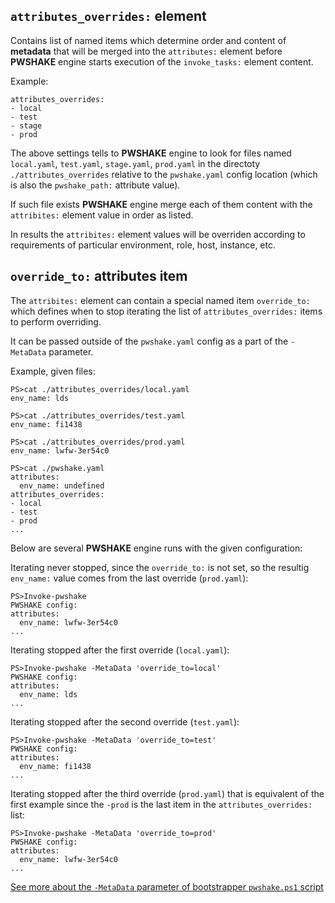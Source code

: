 ## `attributes_overrides:` **element**

Contains list of named items which determine order and content of **metadata** that will be merged into the `attributes:` element before **PWSHAKE** engine starts execution of the `invoke_tasks:` element content.

Example:
```
attributes_overrides:
- local
- test
- stage
- prod
```
The above settings tells to **PWSHAKE** engine to look for files named `local.yaml`,  `test.yaml`,  `stage.yaml`,  `prod.yaml` in the directoty `./attributes_overrides` relative to the `pwshake.yaml` config location (which is also the `pwshake_path:` attribute value).

If such file exists **PWSHAKE** engine merge each of them content with the `attribites:` element value in order as listed.

In results the `attribites:` element values will be overriden according to requirements of particular environment, role, host, instance, etc.

## `override_to:` **attributes item**
The `attribites:` element can contain a special named item `override_to:` which defines when to stop iterating the list of `attributes_overrides:` items to perform overriding.

It can be passed outside of the `pwshake.yaml` config as a part of the `-MetaData` parameter.

Example, given files:
```
PS>cat ./attributes_overrides/local.yaml
env_name: lds
```
```
PS>cat ./attributes_overrides/test.yaml
env_name: fi1438
```
```
PS>cat ./attributes_overrides/prod.yaml
env_name: lwfw-3er54c0
```
```
PS>cat ./pwshake.yaml
attributes:
  env_name: undefined
attributes_overrides:
- local
- test
- prod
...
```

Below are several **PWSHAKE** engine runs with the given configuration:

Iterating never stopped, since the `override_to:` is not set, so the resultig `env_name:` value comes from the last override (`prod.yaml`):
```
PS>Invoke-pwshake
PWSHAKE config:
attributes:
  env_name: lwfw-3er54c0
...
```
Iterating stopped after the first override (`local.yaml`):
```
PS>Invoke-pwshake -MetaData 'override_to=local'
PWSHAKE config:
attributes:
  env_name: lds
...
```
Iterating stopped after the second override (`test.yaml`):
```
PS>Invoke-pwshake -MetaData 'override_to=test'
PWSHAKE config:
attributes:
  env_name: fi1438
...
```
Iterating stopped after the third override (`prod.yaml`) that is equivalent of the first example since the `-prod` is the last item in the `attributes_overrides:` list:
```
PS>Invoke-pwshake -MetaData 'override_to=prod'
PWSHAKE config:
attributes:
  env_name: lwfw-3er54c0
...
```

[See more about the `-MetaData` parameter of  bootstrapper `pwshake.ps1` script](../doc/bootstrapper.md)